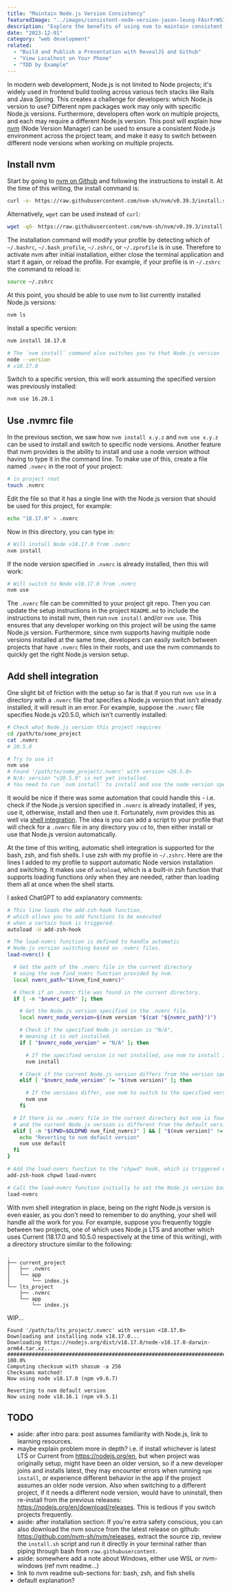 ```yaml
---
title: "Maintain Node.js Version Consistency"
featuredImage: "../images/consistent-node-version-jason-leung-FAsrFrWSIqA-unsplash.jpg"
description: "Explore the benefits of using nvm to maintain consistent Node.js versions across team members and effortlessly switch between projects with different Node.js requirements."
date: "2023-12-01"
category: "web development"
related:
  - "Build and Publish a Presentation with RevealJS and Github"
  - "View Localhost on Your Phone"
  - "TDD by Example"
---
```


In modern web development, Node.js is not limited to Node projects; it's widely used in frontend build tooling across various tech stacks like Rails and Java Spring. This creates a challenge for developers: which Node.js version to use? Different npm packages work may only with specific Node.js versions. Furthermore, developers often work on multiple projects, and each may require a different Node.js version. This post will explain how [nvm](https://github.com/nvm-sh/nvm) (Node Version Manager) can be used to ensure a consistent Node.js environment across the project team, and make it easy to switch between different node versions when working on multiple projects.

## Install nvm

Start by going to [nvm on Github](https://github.com/nvm-sh/nvm) and following the instructions to install it. At the time of this writing, the install command is:

```bash
curl -o- https://raw.githubusercontent.com/nvm-sh/nvm/v0.39.3/install.sh | bash
```

Alternatively, `wget` can be used instead of `curl`:

```bash
wget -qO- https://raw.githubusercontent.com/nvm-sh/nvm/v0.39.3/install.sh | bash
```

The installation command will modify your profile by detecting which of `~/.bashrc`, `~/.bash_profile`, `~/.zshrc`, or `~/.zprofile` is in use. Therefore to activate nvm after initial installation, either close the terminal application and start it again, or reload the profile. For example, if your profile is in `~/.zshrc` the command to reload is:

```bash
source ~/.zshrc
```

At this point, you should be able to use nvm to list currently installed Node.js versions:

```bash
nvm ls
```

Install a specific version:

```bash
nvm install 18.17.0

# The `nvm install` command also switches you to that Node.js version
node --version
# v18.17.0
```

Switch to a specific version, this will work assuming the specified version was previously installed:

```bash
nvm use 16.20.1
```

## Use .nvmrc file

In the previous section, we saw how `nvm install x.y.z` and `nvm use x.y.z` can be used to install and switch to specific node versions. Another feature that nvm provides is the ability to install and use a node version without having to type it in the command line. To make use of this, create a file named `.nvmrc` in the root of your project:

```bash
# in project root
touch .nvmrc
```

Edit the file so that it has a single line with the Node.js version that should be used for this project, for example:

```bash
echo "18.17.0" > .nvmrc
```

Now in this directory, you can type in:

```bash
# Will install Node v18.17.0 from .nvmrc
nvm install
```

If the node version specified in `.nvmrc` is already installed, then this will work:

```bash
# Will switch to Node v18.17.0 from .nvmrc
nvm use
```

The `.nvmrc` file can be committed to your project git repo. Then you can update the setup instructions in the project `README.md` to include the instructions to install nvm, then run `nvm install` and/or `nvm use`. This ensures that any developer working on this project will be using the same Node.js version. Furthermore, since nvm supports having multiple node versions installed at the same time, developers can easily switch between projects that have `.nvmrc` files in their roots, and use the nvm commands to quickly get the right Node.js version setup.

## Add shell integration

One slight bit of friction with the setup so far is that if you run `nvm use` in a directory with a `.nvmrc` file that specifies a Node.js version that isn't already installed, it will result in an error. For example, suppose the `.nvmrc` file specifies Node.js v20.5.0, which isn't currently installed:

```bash
# Check what Node.js version this project requires
cd /path/to/some_project
cat .nvmrc
# 20.5.0

# Try to use it
nvm use
# Found '/path/to/some_project/.nvmrc' with version <20.5.0>
# N/A: version "v20.5.0" is not yet installed.
# You need to run `nvm install` to install and use the node version specified in `.nvmrc`.
```

It would be nice if there was some automation that could handle this - i.e. check if the Node.js version specified in `.nvmrc` is already installed, if yes, use it, otherwise, install and then use it. Fortunately, nvm provides this as well via [shell integration](https://github.com/nvm-sh/nvm#deeper-shell-integration). The idea is you can add a script to your profile that will check for a `.nvmrc` file in any directory you `cd` to, then either install or use that Node.js version automatically.

At the time of this writing, automatic shell integration is supported for the bash, zsh, and fish shells. I use zsh with my profile in `~/.zshrc`. Here are the lines I added to my profile to support automatic Node version installation and switching. It makes use of `autoload`, which is a built-in zsh function that supports loading functions only when they are needed, rather than loading them all at once when the shell starts.

I asked ChatGPT to add explanatory comments:

```bash
# This line loads the add-zsh-hook function,
# which allows you to add functions to be executed
# when a certain hook is triggered.
autoload -U add-zsh-hook

# The load-nvmrc function is defined to handle automatic
# Node.js version switching based on .nvmrc files.
load-nvmrc() {

  # Get the path of the .nvmrc file in the current directory
  # using the nvm_find_nvmrc function provided by nvm.
  local nvmrc_path="$(nvm_find_nvmrc)"

  # Check if an .nvmrc file was found in the current directory.
  if [ -n "$nvmrc_path" ]; then

    # Get the Node.js version specified in the .nvmrc file.
    local nvmrc_node_version=$(nvm version "$(cat "${nvmrc_path}")")

    # Check if the specified Node.js version is "N/A",
    # meaning it is not installed.
    if [ "$nvmrc_node_version" = "N/A" ]; then

      # If the specified version is not installed, use nvm to install it.
      nvm install

    # Check if the current Node.js version differs from the version specified in .nvmrc.
    elif [ "$nvmrc_node_version" != "$(nvm version)" ]; then

      # If the versions differ, use nvm to switch to the specified version.
      nvm use
    fi

  # If there is no .nvmrc file in the current directory but one is found in the parent directory,
  # and the current Node.js version is different from the default version, switch back to the default version.
  elif [ -n "$(PWD=$OLDPWD nvm_find_nvmrc)" ] && [ "$(nvm version)" != "$(nvm version default)" ]; then
    echo "Reverting to nvm default version"
    nvm use default
  fi
}

# Add the load-nvmrc function to the "chpwd" hook, which is triggered whenever the current working directory changes.
add-zsh-hook chpwd load-nvmrc

# Call the load-nvmrc function initially to set the Node.js version based on the .nvmrc file in the current directory.
load-nvmrc
```

With nvm shell integration in place, being on the right Node.js version is even easier, as you don't need to remember to do anything, your shell will handle all the work for you. For example, suppose you frequently toggle between two projects, one of which uses Node.js LTS and another which uses Current (18.17.0 and 10.5.0 respectively  at the time of this writing), with a directory structure similar to the following:

```
.
├── current_project
│   ├── .nvmrc
│   └── app
│       └── index.js
└── lts_project
    ├── .nvmrc
    └── app
        └── index.js
```

WIP...

```
Found '/path/to/lts_project/.nvmrc' with version <18.17.0>
Downloading and installing node v18.17.0...
Downloading https://nodejs.org/dist/v18.17.0/node-v18.17.0-darwin-arm64.tar.xz...
######################################################################################################################################################################################################### 100.0%
Computing checksum with shasum -a 256
Checksums matched!
Now using node v18.17.0 (npm v9.6.7)
```

```
Reverting to nvm default version
Now using node v18.16.1 (npm v9.5.1)
```

## TODO
* aside: after intro para: post assumes familiarity with Node.js, link to learning resources.
* maybe explain problem more in depth? i.e. if install whichever is latest LTS or Current from https://nodejs.org/en, but when project was originally setup, might have been an older version, so if a new developer joins and installs latest, they may encounter errors when running `npm install`, or experience different behavior in the app if the project assumes an older node version. Also when switching to a different project, if it needs a different node version, would have to uninstall, then re-install from the previous releases: https://nodejs.org/en/download/releases. This is tedious if you switch projects frequently.
* aside: after installation section: If you're extra safety conscious, you can also download the nvm source from the latest release on github: https://github.com/nvm-sh/nvm/releases, extract the source zip, review the `install.sh` script and run it directly in your terminal rather than piping through bash from `raw.githubusercontent`.
* aside: somewhere add a note about Windows, either use WSL or nvm-windows (ref nvm readme...)
* link to nvm readme sub-sections for: bash, zsh, and fish shells
* default explanation?
